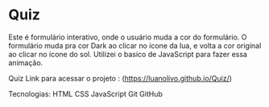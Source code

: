 # Quiz

Este é formulário interativo, onde o usuário muda a cor do formulário. O formulário muda pra cor Dark ao clicar no ícone da lua, e volta a cor original ao clicar no ícone do sol. Utilizei o basico de JavaScript para fazer essa animação.

 

Quiz
Link para acessar o projeto : (https://luanolivo.github.io/Quiz/)

Tecnologias: 
HTML
CSS
JavaScript
Git
GitHub
